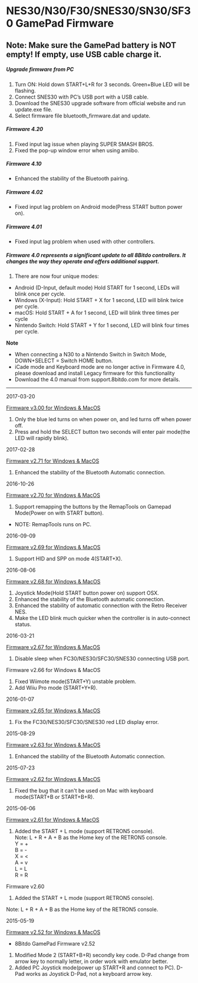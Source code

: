 NES30/N30/F30/SNES30/SN30/SF30 GamePad Firmware
===============================================

Note: Make sure the GamePad battery is NOT empty! If empty, use USB cable charge it.
------------------------------------------------------------------------------------

##### Upgrade firmware from PC

1. Turn ON: Hold down START+L+R for 3 seconds. Green+Blue LED will be flashing.
2. Connect SNES30 with PC’s USB port with a USB cable.
3. Download the SNES30 upgrade software from official website and run update.exe file.
4. Select firmware file bluetooth\_firmware.dat and update.


##### Firmware 4.20

1. Fixed input lag issue when playing SUPER SMASH BROS.
2. Fixed the pop-up window error when using amiibo.
  

##### Firmware 4.10

*   Enhanced the stability of the Bluetooth pairing.
  

##### Firmware 4.02

*   Fixed input lag problem on Android mode(Press START button power on).
  

##### Firmware 4.01

*   Fixed input lag problem when used with other controllers.
  

##### Firmware 4.0 represents a significant update to all 8Bitdo controllers. It changes the way they operate and offers additional support. 

1. There are now four unique modes:
*   Android (D-Input, default mode) Hold START for 1 second, LEDs will blink once per cycle. 
*   Windows (X-Input): Hold START + X for 1 second, LED will blink twice per cycle.
*   macOS: Hold START + A for 1 second, LED will blink three times per cycle
*   Nintendo Switch: Hold START + Y for 1 second, LED will blink four times per cycle. 

**Note**  
- When connecting a N30 to a Nintendo Switch in Switch Mode, DOWN+SELECT = Switch HOME button.  
- iCade mode and Keyboard mode are no longer active in Firmware 4.0, please download and install Legacy firmware for this functionality  
- Download the 4.0 manual from support.8bitdo.com for more details.

--------------------------------

2017-03-20
    
[Firmware v3.00 for Windows & MacOS](https://web.archive.org/web/20170520112357/http://download.8bitdo.com/Firmware/GamePad/bluetooth_firmware_V3.00.zip)

1. Only the blue led turns on when power on, and led turns off when power off.
2. Press and hold the SELECT button two seconds will enter pair mode(the LED will rapidly blink).

2017-02-28
    
[Firmware v2.71 for Windows & MacOS](https://web.archive.org/web/20170520112357/http://download.8bitdo.com/Firmware/GamePad/bluetooth_firmware_V2.71.zip)

1. Enhanced the stability of the Bluetooth Automatic connection.

2016-10-26
    
[Firmware v2.70 for Windows & MacOS](https://web.archive.org/web/20170520112357/http://download.8bitdo.com/Firmware/GamePad/bluetooth_firmware_V2.70.zip)

1. Support remapping the buttons by the RemapTools on Gamepad Mode(Power on with START button).
*   NOTE: RemapTools runs on PC.

2016-09-09
    
[Firmware v2.69 for Windows & MacOS](https://web.archive.org/web/20170520112357/http://download.8bitdo.com/Firmware/GamePad/bluetooth_firmware_V2.69.zip)

1. Support HID and SPP on mode 4(START+X).

2016-08-06
    
[Firmware v2.68 for Windows & MacOS](https://web.archive.org/web/20170520112357/http://download.8bitdo.com/Firmware/GamePad/bluetooth_firmware_V2.68.zip)

1. Joystick Mode(Hold START button power on) support OSX.
2. Enhanced the stability of the Bluetooth automatic connection.
3. Enhanced the stability of automatic connection with the Retro Receiver NES.
4. Make the LED blink much quicker when the controller is in auto-connect status.

2016-03-21
    
[Firmware v2.67 for Windows & MacOS](https://web.archive.org/web/20170520112357/http://download.8bitdo.com/Firmware/GamePad/bluetooth_firmware_V2.67.zip)

1. Disable sleep when FC30/NES30/SFC30/SNES30 connecting USB port.

Firmware v2.66 for Windows & MacOS

1. Fixed Wiimote mode(START+Y) unstable problem.
2. Add Wiiu Pro mode (START+Y+R).


2016-01-07
    
[Firmware v2.65 for Windows & MacOS](https://web.archive.org/web/20170520112357/http://download.8bitdo.com/Firmware/GamePad/bluetooth_firmware_V2.65.zip)

1. Fix the FC30/NES30/SFC30/SNES30 red LED display error.

2015-08-29
    
[Firmware v2.63 for Windows & MacOS](https://web.archive.org/web/20170520112357/http://download.8bitdo.com/Firmware/GamePad/bluetooth_firmware_V2.63.zip)

1. Enhanced the stability of the Bluetooth Automatic connection.

2015-07-23
    
[Firmware v2.62 for Windows & MacOS](https://web.archive.org/web/20170520112357/http://download.8bitdo.com/Firmware/GamePad/bluetooth_firmware_V2.62.zip)

1. Fixed the bug that it can't be used on Mac with keyboard mode(START+B or START+B+R).

2015-06-06
    
[Firmware v2.61 for Windows & MacOS](https://web.archive.org/web/20170520112357/http://download.8bitdo.com/Firmware/GamePad/bluetooth_firmware_V2.61.zip)

1. Added the START + L mode (support RETRON5 console).  
    Note: L + R + A + B as the Home key of the RETRON5 console.  
    Y = +  
    B = -  
    X = <  
    A = v  
    L = L  
    R = R


Firmware v2.60

1. Added the START + L mode (support RETRON5 console).

Note: L + R + A + B as the Home key of the RETRON5 console.

2015-05-19
    
[Firmware v2.52 for Windows & MacOS](https://web.archive.org/web/20170520112357/http://download.8bitdo.com/Firmware/bluetooth_firmware_V2.52.zip)

*   8Bitdo GamePad Firmware v2.52
1. Modified Mode 2 (START+B+R) secondly key code. D-Pad change from arrow key to normally letter, in order work with emulator better.
2. Added PC Joystick mode(power up START+R and connect to PC). D-Pad works as Joystick D-Pad, not a keyboard arrow key.

